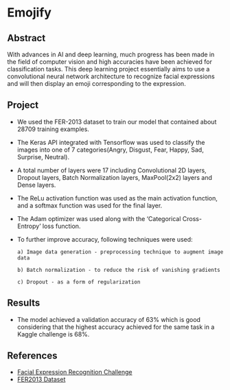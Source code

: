 # Emojify

## Abstract
With advances in AI and deep learning, much progress has been made in the field of computer vision and high accuracies have been achieved for classification tasks. This deep learning project essentially aims to use a convolutional neural network architecture to recognize facial expressions and will then display an emoji corresponding to the expression.

## Project
- We used the FER-2013 dataset to train our model that contained about 28709 training examples.
- The Keras API integrated with Tensorflow was used to classify the images into one of 7 categories(Angry, Disgust, Fear, Happy, Sad, Surprise, Neutral).
- A total number of layers were 17 including Convolutional 2D layers, Dropout layers, Batch Normalization layers, MaxPool(2x2) layers and Dense layers.
- The ReLu activation function was used as the main activation function, and a softmax function was used for the final layer.
- The Adam optimizer was used along with the ‘Categorical Cross-Entropy’ loss function.

- To further improve accuracy, following techniques were used:

      a) Image data generation - preprocessing technique to augment image data

      b) Batch normalization - to reduce the risk of vanishing gradients

      c) Dropout - as a form of regularization

## Results

- The model achieved a validation accuracy of 63% which is good considering that the highest accuracy achieved for the same task in a Kaggle challenge is 68%.

## References

- [Facial Expression Recognition Challenge](https://www.kaggle.com/c/challenges-in-representation-learning-facial-expression-recognition-challenge/notebooks)
- [FER2013 Dataset](https://datarepository.wolframcloud.com/resources/FER-2013)
